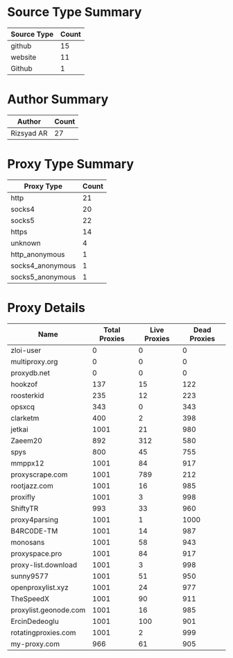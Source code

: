 # Source Type Summary

| Source Type | Count |
|-------------|-------|
| github | 15 |
| website | 11 |
| Github | 1 |


# Author Summary

| Author | Count |
|--------|-------|
| Rizsyad AR | 27 |


# Proxy Type Summary

| Proxy Type | Count |
|------------|-------|
| http | 21 |
| socks4 | 20 |
| socks5 | 22 |
| https | 14 |
| unknown | 4 |
| http_anonymous | 1 |
| socks4_anonymous | 1 |
| socks5_anonymous | 1 |


# Proxy Details

| Name | Total Proxies | Live Proxies | Dead Proxies |
|------|---------------|--------------|---------------|
| zloi-user | 0 | 0 | 0 |
| multiproxy.org | 0 | 0 | 0 |
| proxydb.net | 0 | 0 | 0 |
| hookzof | 137 | 15 | 122 |
| roosterkid | 235 | 12 | 223 |
| opsxcq | 343 | 0 | 343 |
| clarketm | 400 | 2 | 398 |
| jetkai | 1001 | 21 | 980 |
| Zaeem20 | 892 | 312 | 580 |
| spys | 800 | 45 | 755 |
| mmppx12 | 1001 | 84 | 917 |
| proxyscrape.com | 1001 | 789 | 212 |
| rootjazz.com | 1001 | 16 | 985 |
| proxifly | 1001 | 3 | 998 |
| ShiftyTR | 993 | 33 | 960 |
| proxy4parsing | 1001 | 1 | 1000 |
| B4RC0DE-TM | 1001 | 14 | 987 |
| monosans | 1001 | 58 | 943 |
| proxyspace.pro | 1001 | 84 | 917 |
| proxy-list.download | 1001 | 3 | 998 |
| sunny9577 | 1001 | 51 | 950 |
| openproxylist.xyz | 1001 | 24 | 977 |
| TheSpeedX | 1001 | 90 | 911 |
| proxylist.geonode.com | 1001 | 16 | 985 |
| ErcinDedeoglu | 1001 | 100 | 901 |
| rotatingproxies.com | 1001 | 2 | 999 |
| my-proxy.com | 966 | 61 | 905 |
